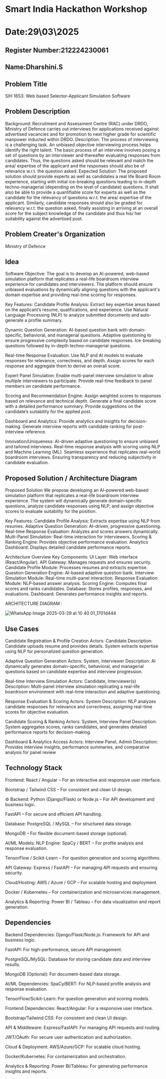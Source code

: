 # Smart India Hackathon Workshop
# Date:29\03\2025
## Register Number:212224230061
## Name:Dharshini.S
## Problem Title
SIH 1653: Web based Selector-Applicant Simulation Software
## Problem Description
Background: Recruitment and Assessment Centre (RAC) under DRDO, Ministry of Defence carries out interviews for applications received against advertised vacancies and for promotion to next higher grade for scientific manpower inducted within DRDO. Description: The process of interviewing is a challenging task. An unbiased objective interviewing process helps identify the right talent. The basic process of an interview involves posing a set of questions by an interviewer and thereafter evaluating responses from candidates. Thus, the questions asked should be relevant and match the area/ expertise of the applicant and the responses should also be of relevance w.r.t. the question asked. Expected Solution: The proposed solution should provide experts as well as candidates a real life Board Room experience, starting with initial ice-breaking questions leading to in-depth techno-managerial (depending on the level of candidate) questions. It shall also be able to provide a quantifiable score for experts as well as the candidate for the relevancy of questions w.r.t. the area/ expertise of the applicant. Similarly, candidate responses should also be graded for relevancy w.r.t. the question asked, finally assisting in arriving at an overall score for the subject knowledge of the candidate and thus his/ her suitability against the advertised post.

## Problem Creater's Organization
Ministry of Defence

## Idea
Software Objective: The goal is to develop an AI-powered, web-based simulation platform that replicates a real-life boardroom interview experience for candidates and interviewers. The platform should ensure unbiased evaluations by dynamically aligning questions with the applicant's domain expertise and providing real-time scoring for responses.

Key Features: Candidate Profile Analysis: Extract key expertise areas based on the applicant’s resume, qualifications, and experience. Use Natural Language Processing (NLP) to analyze submitted documents and auto-generate a profile summary.

Dynamic Question Generation: AI-based question bank with domain-specific, behavioral, and managerial questions. Adaptive questioning to ensure progressive complexity based on candidate responses. Ice-breaking questions followed by in-depth techno-managerial questions.

Real-time Response Evaluation: Use NLP and AI models to evaluate responses for relevance, correctness, and depth. Assign scores for each response and aggregate them to derive an overall score.

Expert Panel Simulation: Enable multi-panel interview simulation to allow multiple interviewers to participate. Provide real-time feedback to panel members on candidate performance.

Scoring and Recommendation Engine: Assign weighted scores to responses based on relevance and technical depth. Generate a final candidate score with a detailed performance summary. Provide suggestions on the candidate’s suitability for the applied post.

Dashboard and Analytics: Provide analytics and insights for decision-making. Generate interview reports with candidate ranking for post-interview reference.

Innovation/Uniqueness: AI-driven adaptive questioning to ensure unbiased and tailored interviews. Real-time response analysis with scoring using NLP and Machine Learning (ML). Seamless experience that replicates real-world boardroom interviews. Ensuring transparency and reducing subjectivity in candidate evaluation.


## Proposed Solution / Architecture Diagram
Proposed Solution We propose developing an AI-powered web-based simulation platform that replicates a real-life boardroom interview experience. The system will dynamically generate domain-specific questions, analyze candidate responses using NLP, and assign objective scores to evaluate suitability for the position.

Key Features: Candidate Profile Analysis: Extracts expertise using NLP from resumes. Adaptive Question Generation: AI-driven, progressive questioning. Real-time Response Evaluation: Analyzes and scores answers dynamically. Multi-Panel Simulation: Real-time interaction for interviewers. Scoring & Ranking Engine: Provides objective performance evaluation. Analytics Dashboard: Displays detailed candidate performance reports.

Architecture Overview Key Components: UI Layer: Web interface (React/Angular). API Gateway: Manages requests and ensures security. Candidate Profile Module: Processes resumes and extracts expertise. Question Generation Engine: AI-based adaptive question bank. Interview Simulation Module: Real-time multi-panel interaction. Response Evaluation Module: NLP-based answer analysis. Scoring Engine: Computes final scores and ranks candidates. Database: Stores profiles, responses, and evaluations. Dashboard: Generates performance insights and reports.

ARCHITECTURE DIAGRAM :

![WhatsApp Image 2025-03-29 at 10 40 01_1701d444](https://github.com/user-attachments/assets/486d3d64-fd86-42e0-bdd7-3e19f8b9e0fe)


## Use Cases
Candidate Registration & Profile Creation Actors: Candidate Description: Candidate uploads resume and provides details. System extracts expertise using NLP for personalized question generation.

Adaptive Question Generation Actors: System, Interviewer Description: AI dynamically generates domain-specific, behavioral, and managerial questions based on candidate expertise and interview progression.

Real-time Interview Simulation Actors: Candidate, Interviewer(s) Description: Multi-panel interview simulation replicating a real-life boardroom environment with real-time interaction and adaptive questioning.

Response Evaluation & Scoring Actors: System Description: NLP analyzes candidate responses for relevance and correctness, assigning real-time scores for objective evaluation.

Candidate Scoring & Ranking Actors: System, Interview Panel Description: System aggregates scores, ranks candidates, and generates detailed performance reports for decision-making.

Dashboard & Analytics Access Actors: Interview Panel, Admin Description: Provides interview insights, performance summaries, and comparative analysis for panel review


## Technology Stack
Frontend: React / Angular – For an interactive and responsive user interface.

Bootstrap / Tailwind CSS – For consistent and clean UI design.

⚙ Backend: Python (Django/Flask) or Node.js – For API development and business logic.

FastAPI – For secure and efficient API handling.

Database: PostgreSQL / MySQL – For structured data storage.

MongoDB – For flexible document-based storage (optional).

AI/ML Models: NLP Engine: SpaCy / BERT – For profile analysis and response evaluation.

TensorFlow / Scikit-Learn – For question generation and scoring algorithms.

API Gateway: Express / FastAPI – For managing API requests and ensuring security.

Cloud/Hosting: AWS / Azure / GCP – For scalable hosting and deployment.

Docker / Kubernetes – For containerization and microservices management.

Analytics & Reporting: Power BI / Tableau – For data visualization and report generation.


## Dependencies
Backend Dependencies: Django/Flask/Node.js: Framework for API and business logic.

FastAPI: For high-performance, secure API management.

PostgreSQL/MySQL: Database for storing candidate data and interview results.

MongoDB (Optional): For document-based data storage.

AI/ML Dependencies: SpaCy/BERT: For NLP-based profile analysis and response evaluation.

TensorFlow/Scikit-Learn: For question generation and scoring models.

Frontend Dependencies: React/Angular: For a responsive user interface.

Bootstrap/Tailwind CSS: For consistent and clean UI design.

API & Middleware: Express/FastAPI: For managing API requests and routing.

JWT/OAuth: For secure user authentication and authorization.

Cloud & Deployment: AWS/Azure/GCP: For scalable cloud hosting.

Docker/Kubernetes: For containerization and orchestration.

Analytics & Reporting: Power BI/Tableau: For generating performance insights and reports.

